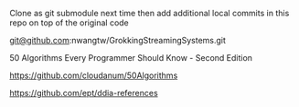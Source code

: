 Clone as git submodule next time then add additional local commits in this repo on top of the original code

git@github.com:nwangtw/GrokkingStreamingSystems.git

50 Algorithms Every Programmer Should Know - Second Edition

https://github.com/cloudanum/50Algorithms


https://github.com/ept/ddia-references